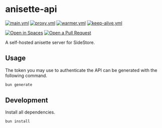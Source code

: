 # anisette-api

[![main.yml](https://github.com/winstxnhdw/anisette-api/actions/workflows/main.yml/badge.svg)](https://github.com/winstxnhdw/anisette-api/actions/workflows/main.yml)
[![proxy.yml](https://github.com/winstxnhdw/anisette-api/actions/workflows/proxy.yml/badge.svg)](https://github.com/winstxnhdw/anisette-api/actions/workflows/proxy.yml)
[![warmer.yml](https://github.com/winstxnhdw/anisette-api/actions/workflows/warmer.yml/badge.svg)](https://github.com/winstxnhdw/anisette-api/actions/workflows/warmer.yml)
[![keep-alive.yml](https://github.com/winstxnhdw/anisette-api/actions/workflows/keep-alive.yml/badge.svg)](https://github.com/winstxnhdw/anisette-api/actions/workflows/keep-alive.yml)

[![Open in Spaces](https://huggingface.co/datasets/huggingface/badges/raw/main/open-in-hf-spaces-md-dark.svg)](https://huggingface.co/spaces/winstxnhdw/anisette-api)
[![Open a Pull Request](https://huggingface.co/datasets/huggingface/badges/raw/main/open-a-pr-md-dark.svg)](https://github.com/winstxnhdw/anisette-api/compare)

A self-hosted anisette server for SideStore.

## Usage

The token you may use to authenticate the API can be generated with the following command.

```bash
bun generate
```

## Development

Install all dependencies.

```bash
bun install
```
